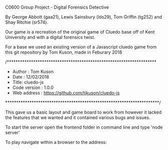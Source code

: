 C0600 Group Project - Digital Forensics Detective

By George Abbott (gaa21), Lewis Sainsbury (lds29), Tom Griffin (tg252) and Shay Ritchie (sr574).

Our game is a recreation of the original game of Cluedo base off of Kent University and with a digital forensics twist.

For a base we used an existing version of a Javascript cluedo game from this git repository by Tom Kuson, made in Feburary 2018

/********************************************************************
- Author : Tom Kuson
- Date : 12/02/2018
- Title: cluedo-js
- Code version : 1.0.0
- Web address : https://github.com/tjkuson/cluedo-js

**********************************************************************/

This gave us a basic layout and game board to work from however it lacked the features that we wanted and it contained various bugs and issues.

To start the server open the frontend folder in command line and type 'node server'

To play navigate within a browser to the address: